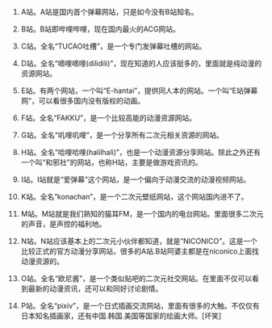 1. A站。A站是国内首个弹幕网站，只是如今没有B站知名。

2. B站。B站即哔哩哔哩，现在国内最火的ACG网站。

3. C站。全名“TUCAO吐槽”，是一个专门发弹幕吐槽的网站。

4. D站。全名“嘀哩嘀哩(dilidili)”，现在知道的人应该挺多的，里面就是纯动漫的资源网站。

5. E站。有两个网站，一个叫“E-hantai”，提供同人本的网站。一个叫“E站弹幕网”，可以看很多国内没有版权的动画。

6. F站。全名“FAKKU”，是一个比较高能的动漫资源网站。

7. G站。全名“叽哩叽哩”，是一个分享所有二次元相关资源的网站。

8. H站。全名“哈哩哈哩(halilhali)”，也是一个动漫资源分享网站。除此之外还有一个叫“和邪社”的网站，也称H站，主要是做游戏资讯的。

9. I站。I站就是“爱弹幕”这个网站，是一个偏向于动漫交流的动漫视频网站。

10. K站。全名“konachan”，是一个二次元壁纸网站，这个网站国内进不了。

11. M站。M站就是我们熟知的猫耳FM，是一个国内的电台网站。里面很多二次元的声音，是声控的福利地。

12. N站。N站应该基本上的二次元小伙伴都知道，就是“NICONICO”。这是一个比较正式的官方动漫分享网站，很多的A站.B站阿婆主都是在niconico上面找动漫资源的。

13. O站。全名“欧尼酱”，是一个类似贴吧的二次元社交网站。在里面不仅可以看到最新的动漫资讯，还可以和同好讨论剧情。

14. P站。全名“pixiv”，是一个日式插画交流网站，里面有很多的大触。不仅仅有日本知名插画家，还有中国.韩国.美国等国家的绘画大师。[坏笑]

